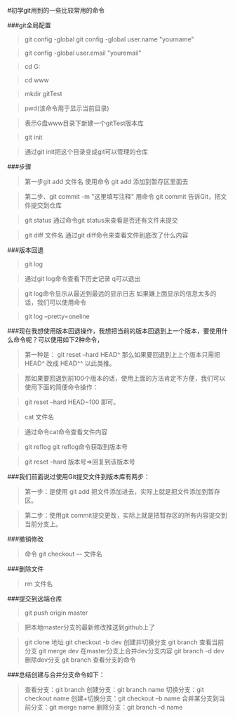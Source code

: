 #初学git用到的一些比较常用的命令

###git全局配置 

>git config -global git config -global user.name "yourname" 

>git config -global user.email "youremail"

>cd G: 

>cd www

>mkdir gitTest

>pwd(该命令用于显示当前目录)

>表示G盘www目录下新建一个gitTest版本库

>git init 

>通过git init把这个目录变成git可以管理的仓库

###步骤

>第一步git add 文件名 使用命令 git add 添加到暂存区里面去

>第二步、git commit -m "这里填写注释" 用命令 git commit 告诉Git，把文件提交到仓库

>git status 通过命令git status来查看是否还有文件未提交

>git diff 文件名 通过git diff命令来查看文件到底改了什么内容

###版本回退

>git log

>通过git log命令查看下历史记录 q可以退出

>git log命令显示从最近到最远的显示日志 如果嫌上面显示的信息太多的话，我们可以使用命令

>git log –pretty=oneline

###现在我想使用版本回退操作，我想把当前的版本回退到上一个版本，要使用什么命令呢？可以使用如下2种命令，

>第一种是： git reset –hard HEAD^ 那么如果要回退到上上个版本只需把HEAD^ 改成 HEAD^^ 以此类推。

>那如果要回退到前100个版本的话，使用上面的方法肯定不方便，我们可以使用下面的简便命令操作：

>git reset –hard HEAD~100 即可。

>cat 文件名

>通过命令cat命令查看文件内容

>git reflog git reflog命令获取到版本号 

>git reset –hard 版本号=>回复到该版本号

###我们前面说过使用Git提交文件到版本库有两步：

>第一步：是使用 git add 把文件添加进去，实际上就是把文件添加到暂存区。

>第二步：使用git commit提交更改，实际上就是把暂存区的所有内容提交到当前分支上。

###撤销修改
>命令 git checkout –- 文件名

###删除文件
>rm 文件名

###提交到远端仓库
>git push origin master

>把本地master分支的最新修改推送到github上了

>git clone 地址
>git checkout -b dev 创建并切换分支
>git branch 查看当前分支
>git merge dev 在master分支上合并dev分支内容
>git branch -d dev 删除dev分支
>git branch 查看分支的命令

###总结创建与合并分支命令如下：
>查看分支：git branch
>创建分支：git branch name
>切换分支：git checkout name
>创建+切换分支：git checkout –b name
>合并某分支到当前分支：git merge name
>删除分支：git branch –d name
